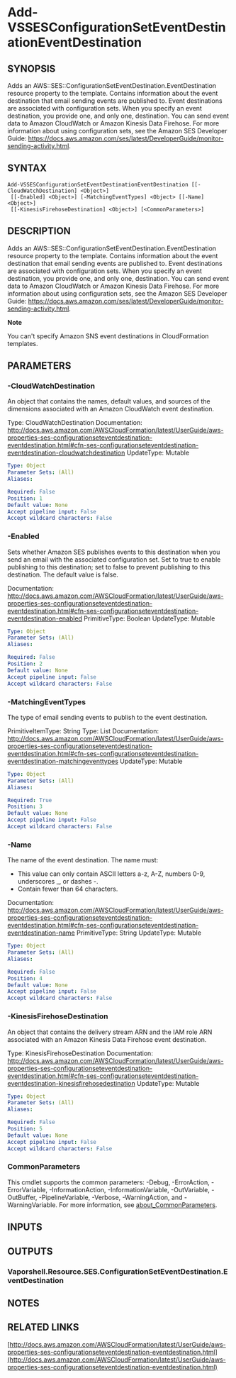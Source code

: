 # Add-VSSESConfigurationSetEventDestinationEventDestination

## SYNOPSIS
Adds an AWS::SES::ConfigurationSetEventDestination.EventDestination resource property to the template.
Contains information about the event destination that email sending events are published to.
Event destinations are associated with configuration sets.
When you specify an event destination, you provide one, and only one, destination.
You can send event data to Amazon CloudWatch or Amazon Kinesis Data Firehose.
For more information about using configuration sets, see the Amazon SES Developer Guide: https://docs.aws.amazon.com/ses/latest/DeveloperGuide/monitor-sending-activity.html.

## SYNTAX

```
Add-VSSESConfigurationSetEventDestinationEventDestination [[-CloudWatchDestination] <Object>]
 [[-Enabled] <Object>] [-MatchingEventTypes] <Object> [[-Name] <Object>]
 [[-KinesisFirehoseDestination] <Object>] [<CommonParameters>]
```

## DESCRIPTION
Adds an AWS::SES::ConfigurationSetEventDestination.EventDestination resource property to the template.
Contains information about the event destination that email sending events are published to.
Event destinations are associated with configuration sets.
When you specify an event destination, you provide one, and only one, destination.
You can send event data to Amazon CloudWatch or Amazon Kinesis Data Firehose.
For more information about using configuration sets, see the Amazon SES Developer Guide: https://docs.aws.amazon.com/ses/latest/DeveloperGuide/monitor-sending-activity.html.

**Note**

You can't specify Amazon SNS event destinations in CloudFormation templates.

## PARAMETERS

### -CloudWatchDestination
An object that contains the names, default values, and sources of the dimensions associated with an Amazon CloudWatch event destination.

Type: CloudWatchDestination
Documentation: http://docs.aws.amazon.com/AWSCloudFormation/latest/UserGuide/aws-properties-ses-configurationseteventdestination-eventdestination.html#cfn-ses-configurationseteventdestination-eventdestination-cloudwatchdestination
UpdateType: Mutable

```yaml
Type: Object
Parameter Sets: (All)
Aliases:

Required: False
Position: 1
Default value: None
Accept pipeline input: False
Accept wildcard characters: False
```

### -Enabled
Sets whether Amazon SES publishes events to this destination when you send an email with the associated configuration set.
Set to true to enable publishing to this destination; set to false to prevent publishing to this destination.
The default value is false.

Documentation: http://docs.aws.amazon.com/AWSCloudFormation/latest/UserGuide/aws-properties-ses-configurationseteventdestination-eventdestination.html#cfn-ses-configurationseteventdestination-eventdestination-enabled
PrimitiveType: Boolean
UpdateType: Mutable

```yaml
Type: Object
Parameter Sets: (All)
Aliases:

Required: False
Position: 2
Default value: None
Accept pipeline input: False
Accept wildcard characters: False
```

### -MatchingEventTypes
The type of email sending events to publish to the event destination.

PrimitiveItemType: String
Type: List
Documentation: http://docs.aws.amazon.com/AWSCloudFormation/latest/UserGuide/aws-properties-ses-configurationseteventdestination-eventdestination.html#cfn-ses-configurationseteventdestination-eventdestination-matchingeventtypes
UpdateType: Mutable

```yaml
Type: Object
Parameter Sets: (All)
Aliases:

Required: True
Position: 3
Default value: None
Accept pipeline input: False
Accept wildcard characters: False
```

### -Name
The name of the event destination.
The name must:
+ This value can only contain ASCII letters a-z, A-Z, numbers 0-9, underscores _, or dashes -.
+ Contain fewer than 64 characters.

Documentation: http://docs.aws.amazon.com/AWSCloudFormation/latest/UserGuide/aws-properties-ses-configurationseteventdestination-eventdestination.html#cfn-ses-configurationseteventdestination-eventdestination-name
PrimitiveType: String
UpdateType: Mutable

```yaml
Type: Object
Parameter Sets: (All)
Aliases:

Required: False
Position: 4
Default value: None
Accept pipeline input: False
Accept wildcard characters: False
```

### -KinesisFirehoseDestination
An object that contains the delivery stream ARN and the IAM role ARN associated with an Amazon Kinesis Data Firehose event destination.

Type: KinesisFirehoseDestination
Documentation: http://docs.aws.amazon.com/AWSCloudFormation/latest/UserGuide/aws-properties-ses-configurationseteventdestination-eventdestination.html#cfn-ses-configurationseteventdestination-eventdestination-kinesisfirehosedestination
UpdateType: Mutable

```yaml
Type: Object
Parameter Sets: (All)
Aliases:

Required: False
Position: 5
Default value: None
Accept pipeline input: False
Accept wildcard characters: False
```

### CommonParameters
This cmdlet supports the common parameters: -Debug, -ErrorAction, -ErrorVariable, -InformationAction, -InformationVariable, -OutVariable, -OutBuffer, -PipelineVariable, -Verbose, -WarningAction, and -WarningVariable. For more information, see [about_CommonParameters](http://go.microsoft.com/fwlink/?LinkID=113216).

## INPUTS

## OUTPUTS

### Vaporshell.Resource.SES.ConfigurationSetEventDestination.EventDestination
## NOTES

## RELATED LINKS

[http://docs.aws.amazon.com/AWSCloudFormation/latest/UserGuide/aws-properties-ses-configurationseteventdestination-eventdestination.html](http://docs.aws.amazon.com/AWSCloudFormation/latest/UserGuide/aws-properties-ses-configurationseteventdestination-eventdestination.html)

